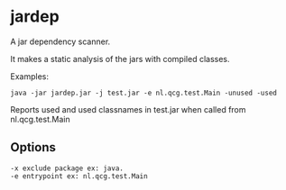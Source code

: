 # jardep

A jar dependency scanner.

It makes a static analysis of the jars with compiled classes.

Examples:

    java -jar jardep.jar -j test.jar -e nl.qcg.test.Main -unused -used

Reports used and used classnames in test.jar when called from nl.qcg.test.Main

## Options

    -x exclude package ex: java.
    -e entrypoint ex: nl.qcg.test.Main
